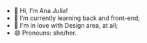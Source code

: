 - 👋 Hi, I’m Ana Julia!
- 🌱 I’m currently learning back and front-end;
- 💞️ I'm in love with Design area, at all;
- 😄 Pronouns: she/her.
